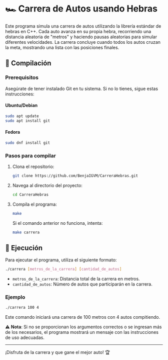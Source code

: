 # 🏎️ Carrera de Autos usando Hebras

Este programa simula una carrera de autos utilizando la librería estándar de hebras en C++. Cada auto avanza en su propia hebra, recorriendo una distancia aleatoria de "metros" y haciendo pausas aleatorias para simular diferentes velocidades. La carrera concluye cuando todos los autos cruzan la meta, mostrando una lista con las posiciones finales.

## 🚀 Compilación

### Prerequisitos

Asegúrate de tener instalado Git en tu sistema. Si no lo tienes, sigue estas instrucciones:

#### Ubuntu/Debian
```bash
sudo apt update
sudo apt install git
```

#### Fedora
```bash
sudo dnf install git
```

### Pasos para compilar

1. Clona el repositorio:
   ```bash
   git clone https://github.com/BenjaIGVM/CarreraHebras.git
   ```

2. Navega al directorio del proyecto:
   ```bash
   cd CarreraHebras
   ```

3. Compila el programa:
   ```bash
   make
   ```

   Si el comando anterior no funciona, intenta:
   ```bash
   make carrera
   ```

## 🏁 Ejecución

Para ejecutar el programa, utiliza el siguiente formato:

```bash
./carrera [metros_de_la_carrera] [cantidad_de_autos]
```

- `metros_de_la_carrera`: Distancia total de la carrera en metros.
- `cantidad_de_autos`: Número de autos que participarán en la carrera.

### Ejemplo

```bash
./carrera 100 4
```

Este comando iniciará una carrera de 100 metros con 4 autos compitiendo.

⚠️ **Nota**: Si no se proporcionan los argumentos correctos o se ingresan más de los necesarios, el programa mostrará un mensaje con las instrucciones de uso adecuadas.

---

¡Disfruta de la carrera y que gane el mejor auto! 🏆
